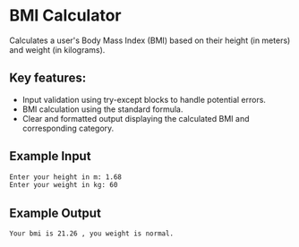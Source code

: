 # BMI Calculator

Calculates a user's Body Mass Index (BMI) based on their height (in meters) and weight (in kilograms).

## Key features:

- Input validation using try-except blocks to handle potential errors.
- BMI calculation using the standard formula.
- Clear and formatted output displaying the calculated BMI and corresponding category.

## Example Input 
```bash
Enter your height in m: 1.68
Enter your weight in kg: 60
```
## Example Output 

```bash
Your bmi is 21.26 , you weight is normal.
```

